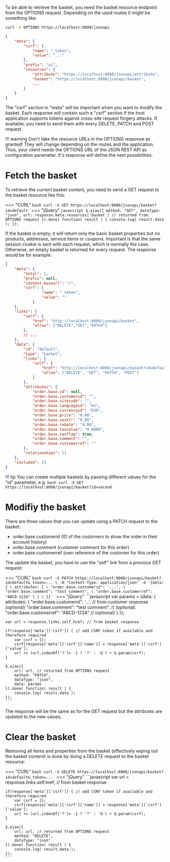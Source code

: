 To be able to retrieve the basket, you need the basket resource endpoint from the OPTIONS request. Depending on the used routes it might be something like:

```bash
curl -X OPTIONS https://localhost:8000/jsonapi
```

```json
{
    "meta": {
        "csrf": {
            "name": "_token",
            "value": "..."
        },
        "prefix": "ai",
        "resources": {
            "attribute": "https://localhost:8000/jsonapi/attribute",
            "basket": "https://localhost:8000/jsonapi/basket",
            ...
        }
    }
}
```


The "csrf" section in "meta" will be important when you want to modify the basket. Each response will contain such a "csrf" section if the host application supports tokens against cross-site request forgery attacks. If available, you need to send them with every DELETE, PATCH and POST request.

!!! warning
    Don't take the resource URLs in the OPTIONS response as granted! They will change depending on the routes and the application. Thus, your client needs the OPTIONS URL of the JSON REST API as configuration parameter. It's response will define the next possibilities.

# Fetch the basket

To retrieve the current basket content, you need to send a GET request to the basket resource like this:

=== "CURL"
	```bash
	curl -X GET https://localhost:8000/jsonapi/basket?id=default
	```
=== "jQuery"
	```javascript
	$.ajax({
		method: "GET",
		dataType: "json",
		url: response.meta.resources['basket'] // returned from OPTIONS request
	}).done( function( result ) {
		console.log( result.data );
	});
	```

If the basket is empty, it will return only the basic basket properties but no products, addresses, service items or coupons. Important is that the same session cookie is sent with each request, which is normally the case. Otherwise, an empty basket is returned for every request. The response would be for example:

```json
{
    "meta": {
        "total": 1,
        "prefix": null,
        "content-baseurl": "/",
        "csrf": {
                "name": "_token",
                "value": ""
            }
    },
    "links": {
        "self": {
            "href": "http://localhost:8000/jsonapi/basket",
            "allow": ["DELETE","GET","PATCH"]
        },
        // ...
    },
    "data": {
        "id": "default",
        "type": "basket",
        "links": {
            "self": {
                "href": "http://localhost:8000/jsonapi/basket?id=default",
                "allow": ["DELETE", "GET", "PATCH", "POST"]
            }
        },
        "attributes": {
            "order.base.id": null,
            "order.base.customerid": "",
            "order.base.sitecode": "",
            "order.base.languageid": "en",
            "order.base.currencyid": "EUR",
            "order.base.price": "0.00",
            "order.base.costs": "0.00",
            "order.base.rebate": "0.00",
            "order.base.taxvalue": "0.0000",
            "order.base.taxflag": true,
            "order.base.comment": "",
            "order.base.customerref": ""
        },
        "relationships": []
    },
    "included": []
}
```

!!! tip
    You can create multiple baskets by passing different values for the "id" parameter, e.g.
	```bash
	curl -X GET https://localhost:8000/jsonapi/basket?id=second
	```

# Modifiy the basket

There are three values that you can update using a PATCH request to the basket:

* order.base.customerid (ID of the customers to show the order in their account history)
* order.base.comment (customer comment for this order)
* order.base.customerref (own reference of the customer for this order)

The update the basket, you have to use the "self" link from a previous GET request:

=== "CURL"
	```bash
	curl -X PATCH https://localhost:8000/jsonapi/basket?id=default&_token=... \
	-H "Content-Type: application/json"
	-d '{data: { \
		attributes: { \
			"order.base.customerid": '...', \
			"order.base.comment": "test comment", \
			"order.base.customerref": "ABCD-1234" \
		} \
	}}'
	```
=== "jQuery"
	```javascript
	var params = {data: {
		attributes: {
			"order.base.customerid": '...', // from customer response (optional)
			"order.base.comment": "test comment", // (optional)
			"order.base.customerref": "ABCD-1234" // (optional)
		}
	}};

	var url = response.links.self.href; // from basket response

	if(response['meta']['csrf']) { // add CSRF token if available and therefore required
		var csrf = {};
		csrf[response['meta']['csrf']['name']] = response['meta']['csrf']['value'];
		url += (url.indexOf('?')= -1 ? '?' : '&') + $.param(csrf);
	}

	$.ajax({
		url: url, // returned from OPTIONS request
		method: "PATCH",
		dataType: "json",
		data: params
	}).done( function( result ) {
		console.log( result.data );
	});
	```

The response will be the same as for the GET request but the attributes are updated to the new values.

# Clear the basket

Removing all items and properties from the basket (effectively wiping out the basket content) is done by doing a DELETE request to the basket resource:

=== "CURL"
	```bash
	curl -X DELETE https://localhost:8000/jsonapi/basket?id=default&_token=...
	```
=== "jQuery"
	```javascript
	var url = response.links.self.href; // from basket response

	if(response['meta']['csrf']) { // add CSRF token if available and therefore required
		var csrf = {};
		csrf[response['meta']['csrf']['name']] = response['meta']['csrf']['value'];
		url += (url.indexOf('?')= -1 ? '?' : '&') + $.param(csrf);
	}

	$.ajax({
		url: url, // returned from OPTIONS request
		method: "DELETE",
		dataType: "json"
	}).done( function( result ) {
		console.log( result.data );
	});
	```
